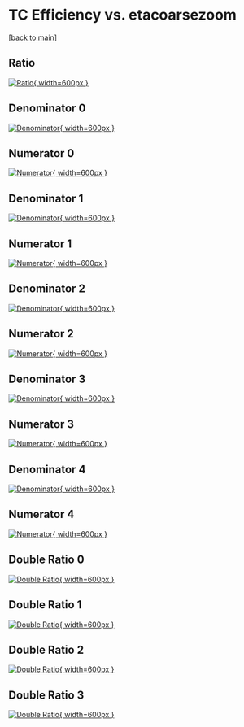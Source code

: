 # TC Efficiency vs. etacoarsezoom

[[back to main](./)]



## Ratio

[![Ratio](../mtv/var/TC_base_211_0_eff_etacoarsezoom.png){ width=600px }](../mtv/var/TC_base_211_0_eff_etacoarsezoom.pdf)

## Denominator 0

[![Denominator](../mtv/den/TC_base_211_0_eff_etacoarsezoom_den0.png){ width=600px }](../mtv/den/TC_base_211_0_eff_etacoarsezoom_den0.pdf)

## Numerator 0

[![Numerator](../mtv/num/TC_base_211_0_eff_etacoarsezoom_num0.png){ width=600px }](../mtv/num/TC_base_211_0_eff_etacoarsezoom_num0.pdf)

## Denominator 1

[![Denominator](../mtv/den/TC_base_211_0_eff_etacoarsezoom_den1.png){ width=600px }](../mtv/den/TC_base_211_0_eff_etacoarsezoom_den1.pdf)

## Numerator 1

[![Numerator](../mtv/num/TC_base_211_0_eff_etacoarsezoom_num1.png){ width=600px }](../mtv/num/TC_base_211_0_eff_etacoarsezoom_num1.pdf)

## Denominator 2

[![Denominator](../mtv/den/TC_base_211_0_eff_etacoarsezoom_den2.png){ width=600px }](../mtv/den/TC_base_211_0_eff_etacoarsezoom_den2.pdf)

## Numerator 2

[![Numerator](../mtv/num/TC_base_211_0_eff_etacoarsezoom_num2.png){ width=600px }](../mtv/num/TC_base_211_0_eff_etacoarsezoom_num2.pdf)

## Denominator 3

[![Denominator](../mtv/den/TC_base_211_0_eff_etacoarsezoom_den3.png){ width=600px }](../mtv/den/TC_base_211_0_eff_etacoarsezoom_den3.pdf)

## Numerator 3

[![Numerator](../mtv/num/TC_base_211_0_eff_etacoarsezoom_num3.png){ width=600px }](../mtv/num/TC_base_211_0_eff_etacoarsezoom_num3.pdf)

## Denominator 4

[![Denominator](../mtv/den/TC_base_211_0_eff_etacoarsezoom_den4.png){ width=600px }](../mtv/den/TC_base_211_0_eff_etacoarsezoom_den4.pdf)

## Numerator 4

[![Numerator](../mtv/num/TC_base_211_0_eff_etacoarsezoom_num4.png){ width=600px }](../mtv/num/TC_base_211_0_eff_etacoarsezoom_num4.pdf)

## Double Ratio 0

[![Double Ratio](../mtv/ratio/TC_base_211_0_eff_etacoarsezoom_ratio0.png){ width=600px }](../mtv/ratio/TC_base_211_0_eff_etacoarsezoom_ratio0.pdf)

## Double Ratio 1

[![Double Ratio](../mtv/ratio/TC_base_211_0_eff_etacoarsezoom_ratio1.png){ width=600px }](../mtv/ratio/TC_base_211_0_eff_etacoarsezoom_ratio1.pdf)

## Double Ratio 2

[![Double Ratio](../mtv/ratio/TC_base_211_0_eff_etacoarsezoom_ratio2.png){ width=600px }](../mtv/ratio/TC_base_211_0_eff_etacoarsezoom_ratio2.pdf)

## Double Ratio 3

[![Double Ratio](../mtv/ratio/TC_base_211_0_eff_etacoarsezoom_ratio3.png){ width=600px }](../mtv/ratio/TC_base_211_0_eff_etacoarsezoom_ratio3.pdf)

